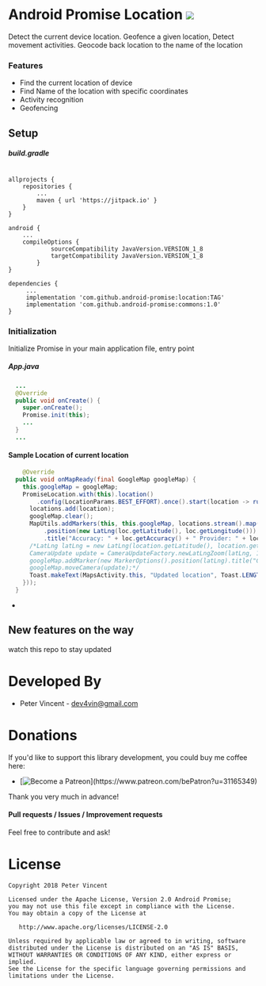 # Android Promise Location  [![](https://jitpack.io/v/android-promise/location.svg)](https://jitpack.io/#android-promise/location)
Detect the current device location. Geofence a given location, Detect movement activities.
 Geocode back location to the name of the location

### Features
* Find the current location of device
* Find Name of the location with specific coordinates
* Activity recognition
* Geofencing

## Setup
##### build.gradle
```

allprojects {
    repositories {
        ...
        maven { url 'https://jitpack.io' }
    }
}

android {
    ...
    compileOptions {
            sourceCompatibility JavaVersion.VERSION_1_8
            targetCompatibility JavaVersion.VERSION_1_8
        }
}

dependencies {
     ...
     implementation 'com.github.android-promise:location:TAG'
     implementation 'com.github.android-promise:commons:1.0'
}
```

### Initialization
Initialize Promise in your main application file, entry point

##### App.java
```java
  ...
  @Override
  public void onCreate() {
    super.onCreate();
    Promise.init(this);
    ...
  }
  ...
```

#### Sample Location of current location

```java
    @Override
  public void onMapReady(final GoogleMap googleMap) {
    this.googleMap = googleMap;
    PromiseLocation.with(this).location()
        .config(LocationParams.BEST_EFFORT).once().start(location -> runOnUiThread(() -> {
      locations.add(location);
      googleMap.clear();
      MapUtils.addMarkers(this, this.googleMap, locations.stream().map(loc -> new MarkerOptions()
          .position(new LatLng(loc.getLatitude(), loc.getLongitude()))
          .title("Accuracy: " + loc.getAccuracy() + " Provider: " + loc.getProvider())).collect(Collectors.toList()));
      /*LatLng latLng = new LatLng(location.getLatitude(), location.getLongitude());
      CameraUpdate update = CameraUpdateFactory.newLatLngZoom(latLng, 15);
      googleMap.addMarker(new MarkerOptions().position(latLng).title("Current location"));
      googleMap.moveCamera(update);*/
      Toast.makeText(MapsActivity.this, "Updated location", Toast.LENGTH_SHORT).show();
    }));
  }
```
- 
## New features on the way
watch this repo to stay updated

# Developed By
* Peter Vincent - <dev4vin@gmail.com>
# Donations
If you'd like to support this library development, you could buy me coffee here:
* [![Become a Patreon]("https://c6.patreon.com/becomePatronButton.bundle.js")](https://www.patreon.com/bePatron?u=31165349)

Thank you very much in advance!

#### Pull requests / Issues / Improvement requests
Feel free to contribute and ask!<br/>

# License

    Copyright 2018 Peter Vincent

    Licensed under the Apache License, Version 2.0 Android Promise;
    you may not use this file except in compliance with the License.
    You may obtain a copy of the License at

       http://www.apache.org/licenses/LICENSE-2.0

    Unless required by applicable law or agreed to in writing, software
    distributed under the License is distributed on an "AS IS" BASIS,
    WITHOUT WARRANTIES OR CONDITIONS OF ANY KIND, either express or implied.
    See the License for the specific language governing permissions and
    limitations under the License.

